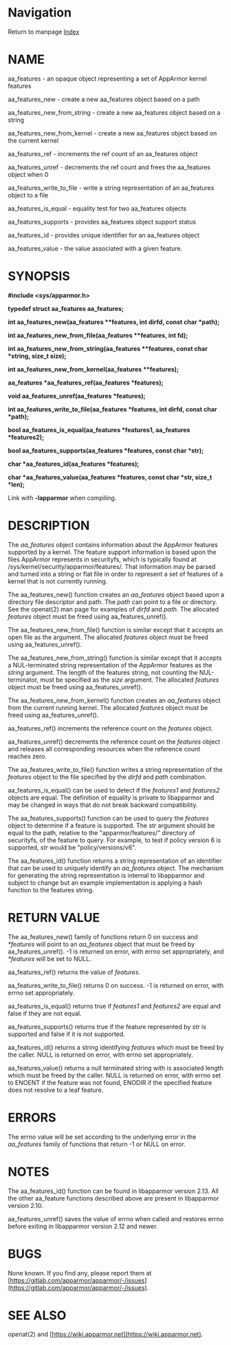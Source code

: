 # Navigation
Return to manpage [Index](ManPages)


# NAME

aa\_features - an opaque object representing a set of AppArmor kernel features

aa\_features\_new - create a new aa\_features object based on a path

aa\_features\_new\_from\_string - create a new aa\_features object based on a string

aa\_features\_new\_from\_kernel - create a new aa\_features object based on the current kernel

aa\_features\_ref - increments the ref count of an aa\_features object

aa\_features\_unref - decrements the ref count and frees the aa\_features object when 0

aa\_features\_write\_to\_file - write a string representation of an aa\_features object to a file

aa\_features\_is\_equal - equality test for two aa\_features objects

aa\_features\_supports - provides aa\_features object support status

aa\_features\_id - provides unique identifier for an aa\_features object

aa\_features\_value - the value associated with a given feature.

# SYNOPSIS

**#include &lt;sys/apparmor.h>**

**typedef struct aa\_features aa\_features;**

**int aa\_features\_new(aa\_features \*\*features, int dirfd, const char \*path);**

**int aa\_features\_new\_from\_file(aa\_features \*\*features, int fd);**

**int aa\_features\_new\_from\_string(aa\_features \*\*features, const char \*string, size\_t size);**

**int aa\_features\_new\_from\_kernel(aa\_features \*\*features);**

**aa\_features \*aa\_features\_ref(aa\_features \*features);**

**void aa\_features\_unref(aa\_features \*features);**

**int aa\_features\_write\_to\_file(aa\_features \*features, int dirfd, const char \*path);**

**bool aa\_features\_is\_equal(aa\_features \*features1, aa\_features \*features2);**

**bool aa\_features\_supports(aa\_features \*features, const char \*str);**

**char \*aa\_features\_id(aa\_features \*features);**

**char \*aa\_features\_value(aa\_features \*features, const char \*str, size\_t \*len);**

Link with **-lapparmor** when compiling.

# DESCRIPTION

The _aa\_features_ object contains information about the AppArmor features
supported by a kernel. The feature support information is based upon the files
AppArmor represents in securityfs, which is typically found at
/sys/kernel/security/apparmor/features/. That information may be parsed and
turned into a string or flat file in order to represent a set of features of a
kernel that is not currently running.

The aa\_features\_new() function creates an _aa\_features_ object based upon a
directory file descriptor and path. The _path_ can point to a file or
directory. See the openat(2) man page for examples of _dirfd_ and _path_. The
allocated _features_ object must be freed using aa\_features\_unref().

The aa\_features\_new\_from\_file() function is similar except that it
accepts an open file as the argument. The allocated _features_ object
must be freed using aa\_features\_unref().

The aa\_features\_new\_from\_string() function is similar except that it accepts a
NUL-terminated string representation of the AppArmor features as the _string_
argument. The length of the features string, not counting the NUL-terminator,
must be specified as the _size_ argument. The allocated _features_ object
must be freed using aa\_features\_unref().

The aa\_features\_new\_from\_kernel() function creates an _aa\_features_ object
from the current running kernel. The allocated _features_ object must be freed
using aa\_features\_unref().

aa\_features\_ref() increments the reference count on the _features_ object.

aa\_features\_unref() decrements the reference count on the _features_ object
and releases all corresponding resources when the reference count reaches zero.

The aa\_features\_write\_to\_file() function writes a string representation of the
_features_ object to the file specified by the _dirfd_ and _path_
combination.

aa\_features\_is\_equal() can be used to detect if the _features1_ and
_features2_ objects are equal. The definition of equality is private to
libapparmor and may be changed in ways that do not break backward
compatibility.

The aa\_features\_supports() function can be used to query the _features_ object
to determine if a feature is supported. The _str_ argument should be equal to
the path, relative to the "apparmor/features/" directory of securityfs, of the
feature to query. For example, to test if policy version 6 is supported, _str_
would be "policy/versions/v6".

The aa\_features\_id() function returns a string representation of an
identifier that can be used to uniquely identify an _aa\_features_ object.
The mechanism for generating the string representation is internal to
libapparmor and subject to change but an example implementation is
applying a hash function to the features string.

# RETURN VALUE

The aa\_features\_new() family of functions return 0 on success and _\*features_
will point to an _aa\_features_ object that must be freed by
aa\_features\_unref(). -1 is returned on error, with errno set appropriately, and
_\*features_ will be set to NULL.

aa\_features\_ref() returns the value of _features_.

aa\_features\_write\_to\_file() returns 0 on success. -1 is returned on error, with
errno set appropriately.

aa\_features\_is\_equal() returns true if _features1_ and _features2_ are equal
and false if they are not equal.

aa\_features\_supports() returns true if the feature represented by _str_ is
supported and false if it is not supported.

aa\_features\_id() returns a string identifying _features_ which must be
freed by the caller. NULL is returned on error, with errno set
appropriately.

aa\_features\_value() returns a null terminated string with is
associated length which must be freed by the caller. NULL is returned
on error, with errno set to ENOENT if the feature was not found,
ENODIR if the specified feature does not resolve to a leaf feature.

# ERRORS

The errno value will be set according to the underlying error in the
_aa\_features_ family of functions that return -1 or NULL on error.

# NOTES

The aa\_features\_id() function can be found in libapparmor version
2.13. All the other aa\_feature functions described above are present
in libapparmor version 2.10.

aa\_features\_unref() saves the value of errno when called and restores errno
before exiting in libapparmor version 2.12 and newer.

# BUGS

None known. If you find any, please report them at
[https://gitlab.com/apparmor/apparmor/-/issues](https://gitlab.com/apparmor/apparmor/-/issues).

# SEE ALSO

openat(2) and [https://wiki.apparmor.net](https://wiki.apparmor.net).
